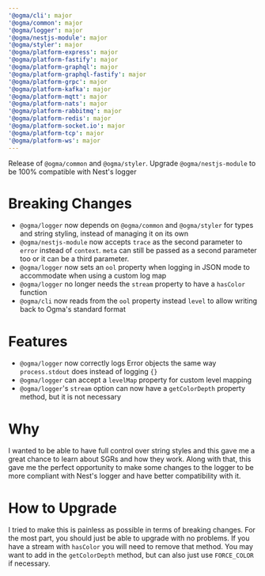 ```yaml
---
'@ogma/cli': major
'@ogma/common': major
'@ogma/logger': major
'@ogma/nestjs-module': major
'@ogma/styler': major
'@ogma/platform-express': major
'@ogma/platform-fastify': major
'@ogma/platform-graphql': major
'@ogma/platform-graphql-fastify': major
'@ogma/platform-grpc': major
'@ogma/platform-kafka': major
'@ogma/platform-mqtt': major
'@ogma/platform-nats': major
'@ogma/platform-rabbitmq': major
'@ogma/platform-redis': major
'@ogma/platform-socket.io': major
'@ogma/platform-tcp': major
'@ogma/platform-ws': major
---
```


Release of `@ogma/common` and `@ogma/styler`. Upgrade `@ogma/nestjs-module` to be 100% compatible with Nest's logger

# Breaking Changes

- `@ogma/logger` now depends on `@ogma/common` and `@ogma/styler` for types and string styling, instead of managing it on its own
- `@ogma/nestjs-module` now accepts `trace` as the second parameter to `error` instead of `context`. `meta` can still be passed as a second parameter too or it can be a third parameter.
- `@ogma/logger` now sets an `ool` property when logging in JSON mode to accommodate when using a custom log map
- `@ogma/logger` no longer needs the `stream` property to have a `hasColor` function
- `@ogma/cli` now reads from the `ool` property instead `level` to allow writing back to Ogma's standard format

# Features

- `@ogma/logger` now correctly logs Error objects the same way `process.stdout` does instead of logging `{}`
- `@ogma/logger` can accept a `levelMap` property for custom level mapping
- `@ogma/logger`'s `stream` option can now have a `getColorDepth` property method, but it is not necessary

# Why

I wanted to be able to have full control over string styles and this gave me a great chance to learn about SGRs and how they work. Along with that, this gave me the perfect opportunity to make some changes to the logger to be more compliant with Nest's logger and have better compatibility with it.

# How to Upgrade

I tried to make this is painless as possible in terms of breaking changes. For the most part, you should just be able to upgrade with no problems. If you have a stream with `hasColor` you will need to remove that method. You may want to add in the `getColorDepth` method, but can also just use `FORCE_COLOR` if necessary.
